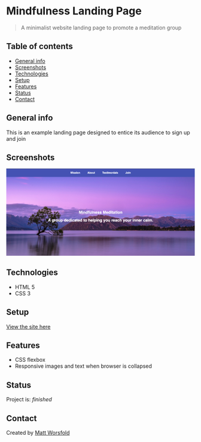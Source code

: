 # Mindfulness Landing Page
> A minimalist website landing page to promote a meditation group

## Table of contents
* [General info](#general-info)
* [Screenshots](#screenshots)
* [Technologies](#technologies)
* [Setup](#setup)
* [Features](#features)
* [Status](#status)
* [Contact](#contact)

## General info
This is an example landing page designed to entice its audience to sign up and join

## Screenshots
![Example screenshot](images/mindfulness-landing-page.png)

## Technologies
* HTML 5
* CSS 3

## Setup 
[View the site here](https://mworsfold15.github.io/mindfulness/)

## Features
* CSS flexbox
* Responsive images and text when browser is collapsed

## Status
Project is: _finished_

## Contact
Created by [Matt Worsfold](https://www.linkedin.com/in/matt-worsfold-042698151/)
